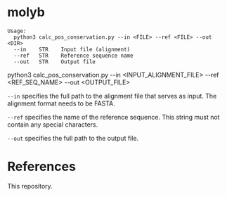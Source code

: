 # molyb

```
Usage:
  python3 calc_pos_conservation.py --in <FILE> --ref <FILE> --out <DIR>
  --in    STR    Input file (alignment)
  --ref   STR    Reference sequence name
  --out   STR    Output file

```
python3 calc_pos_conservation.py
					--in <INPUT_ALIGNMENT_FILE>
					--ref <REF_SEQ_NAME>
					--out <OUTPUT_FILE>

`--in` specifies the full path to the alignment file that serves as input. The alignment format needs to be FASTA.

`--ref` specifies the name of the reference sequence. This string must not contain any special characters.

`--out` specifies the full path to the output file.


# References

This repository.
